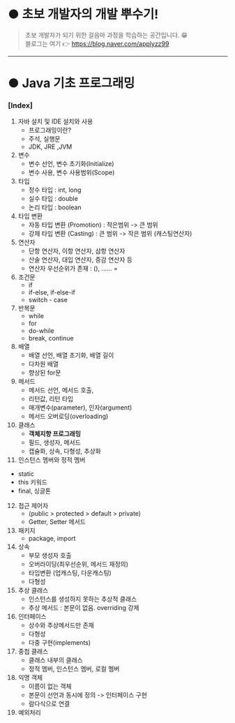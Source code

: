 # ● 초보 개발자의 개발 뿌수기!
> 초보 개발자가 되기 위한 걸음마 과정을 학습하는 공간입니다. :grin:   
> 블로그는 여기 :point_right: <https://blog.naver.com/applyzz99>
---
# ● Java 기초 프로그래밍
### [Index]
1. 자바 설치 및 IDE 설치와 사용
    - 프로그래밍이란?
    - 주석, 실행문
    - JDK, JRE ,JVM
2. 변수
    - 변수 선언, 변수 초기화(Initialize)
    - 변수 사용, 변수 사용범위(Scope)
3. 타입
    - 정수 타입 : int, long
    - 실수 타입 : double
    - 논리 타입 : boolean
4. 타입 변환
    - 자동 타입 변환 (Promotion) : 작은범위 -> 큰 범위
    - 강제 타입 변환 (Casting) : 큰 범위 -> 작은 범위 (캐스팅연산자)
5. 연산자
    - 단항 연산자, 이항 연산자, 삼항 연산자
    - 산술 연산자, 대입 연산자, 증감 연산자 등
    - 연산자 우선순위가 존재 : (), ......  =
6. 조건문
    - if
    - if-else, if-else-if
    - switch - case
7. 반복문
    - while
    - for
    - do-while
    - break, continue
8. 배열
    - 배열 선언, 배열 초기화, 배열 길이
    - 다차원 배열
    - 향상된 for문
9. 메서드
    - 메서드 선언, 메서드 호출,
    - 리턴값, 리턴 타입
    - 매개변수(parameter), 인자(argument)
    - 메서드 오버로딩(overloading)
10. 클래스
    - **객체지향 프로그래밍**
    - 필드, 생성자, 메서드
    - 캡슐화, 상속, 다형성, 추상화
11. 인스턴스 멤버와 정적 멤버
   - static
   - this 키워드
   - final, 싱글톤
12. 접근 제어자
    - (public > protected > default > private)
    - Getter, Setter 메서드
13. 패키지
    - package, import
14. 상속
    - 부모 생성자 호출
    - 오버라이딩(최우선순위, 메서드 재정의)
    - 타입변환 (업캐스팅, 다운캐스팅)
    - 다형성
15. 추상 클래스
    - 인스턴스를 생성하지 못하는 추상적 클래스
    - 추상 메서드 : 본문이 없음. overriding 강제
16. 인터페이스
    - 상수와 추상메서드만 존재
    - 다형성
    - 다중 구현(implements)
17. 중첩 클래스
    - 클래스 내부의 클래스
    - 정적 멤버, 인스턴스 멤버, 로컬 멤버
18. 익명 객체
    - 이름이 없는 객체
    - 본문이 선언과 동시에 정의 -> 인터페이스 구현
    - 람다식으로 연결
19. 예외처리

